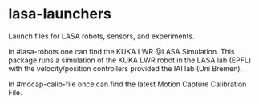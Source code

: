 # lasa-launchers
Launch files for LASA robots, sensors, and experiments.

In #lasa-robots one can find the KUKA LWR @LASA Simulation. This package runs a simulation of the KUKA LWR robot in the LASA lab (EPFL) with the velocity/position controllers provided the IAI lab (Uni Bremen).

In #mocap-calib-file once can find the latest Motion Capture Calibration File.
